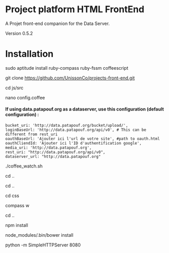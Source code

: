 Project platform HTML FrontEnd
===========

A Projet front-end companion for the Data Server. 

Version 0.5.2

Installation
=====

   sudo aptitude install ruby-compass ruby-fssm coffeescript

   git clone https://github.com/UnissonCo/projects-front-end.git
   
   cd js/src
    
   nano config.coffee

#### If using data.patapouf.org as a dataserver, use this configuration (default configuration) : 
   
    bucket_uri: 'http://data.patapouf.org/bucket/upload/',
    loginBaseUrl: 'http://data.patapouf.org/api/v0', # This can be different from rest_uri
    oauthBaseUrl: 'Ajouter ici l'url de votre site', #path to oauth.html
    oauthCliendId: 'Ajouter ici l'ID d'authentification google',
    media_uri: 'http://data.patapouf.org',
    rest_uri: "http://data.patapouf.org/api/v0",
    dataserver_url: "http://data.patapouf.org"


   ./coffee_watch.sh
   
   cd .. 
   
   cd ..
   
   cd css
   
   compass w
   
   cd ..
   
   npm install
   
   node_modules/.bin/bower install

   python -m SimpleHTTPServer 8080
